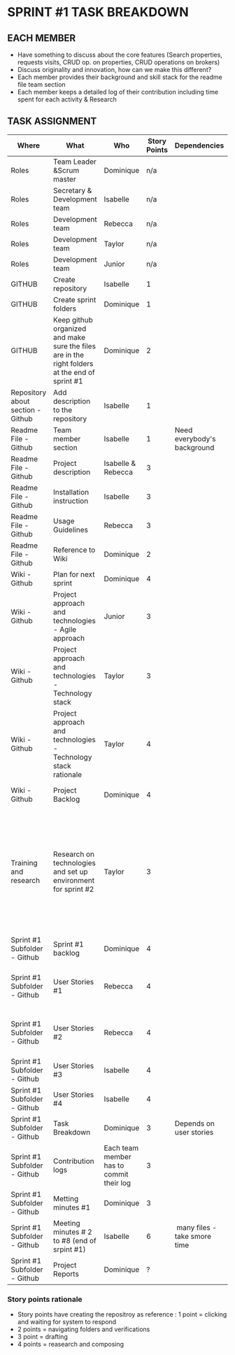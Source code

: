 
<html xmlns:v="urn:schemas-microsoft-com:vml"
xmlns:o="urn:schemas-microsoft-com:office:office"
xmlns:x="urn:schemas-microsoft-com:office:excel"
xmlns="http://www.w3.org/TR/REC-html40">

<head>

<meta name=ProgId content=Excel.Sheet>
<meta name=Generator content="Microsoft Excel 15">
<link id=Main-File rel=Main-File
href="file:///C:/Users/eliann/AppData/Local/Packages/oice_16_974fa576_32c1d314_1a1d/AC/Temp/msohtmlclip1/01/clip.htm">
<link rel=File-List
href="file:///C:/Users/eliann/AppData/Local/Packages/oice_16_974fa576_32c1d314_1a1d/AC/Temp/msohtmlclip1/01/clip_filelist.xml">

</head>

<body link="#1155CC" vlink="#1155CC">


 <h1> SPRINT #1 TASK BREAKDOWN</h1>
<h2>EACH MEMBER </h2> 
<ul>
  <li>Have something to discuss about the core features (Search properties, requests visits, CRUD op. on properties, CRUD operations on brokers) </li>
 <li>Discuss originality and innovation, how can we make this different? </li>
 <li>Each member provides their background and skill stack for the readme file team section </li>
 <li>Each member keeps a detailed log of their contribution including time spent for each activity & Research </li>
</ul>

<h2>TASK ASSIGNMENT</h2>

Where | What | Who | Story Points | Dependencies | Notes | Progress 
--- | --- | --- | --- | --- | --- | ---
Roles | Team Leader &Scrum master | Dominique | n/a |  |   |
Roles | Secretary & Development team | Isabelle | n/a |  |   |
Roles | Development team | Rebecca | n/a |  |   |
Roles | Development team | Taylor | n/a | |  |
Roles | Development team | Junior | n/a |  |   |
GITHUB | Create repository | Isabelle | 1 |  |   |
GITHUB | Create sprint folders | Dominique | 1 |  |   |
GITHUB | Keep github organized and make sure the files are in the right   folders at the end of sprint #1 | Dominique | 2 |  |   |
Repository about section -   Github | Add description to the repository | Isabelle | 1 |  |   |
Readme File - Github | Team member section | Isabelle | 1 | Need everybody's background |  |
Readme File - Github | Project description | Isabelle & Rebecca | 3 |  |   |
Readme File - Github | Installation instruction | Isabelle | 3 |  |   |
Readme File - Github | Usage Guidelines | Rebecca | 3 |  |   |
Readme File - Github | Reference to Wiki | Dominique | 2  | |   |
Wiki - Github | Plan for next sprint | Dominique | 4  | |  |
Wiki - Github | Project approach and technologies - Agile approach | Junior | 3 |  |  |Done
Wiki - Github | Project approach and technologies - Technology stack | Taylor | 3  | |  | Done
Wiki - Github | Project approach and technologies - Technology stack rationale | Taylor | 4 |  | Done 
Wiki - Github | Project Backlog | Dominique | 4 |  | started / draft in google drive |
Training and research | Research on technologies and set up environment for sprint #2 | Taylor | 3 |  | Research and advice the team on best technologies to use. Team   discussion and decisions based on these research held on sept 21 2023. |
Sprint #1 Subfolder - Github | Sprint #1 backlog | Dominique | 4 | |   |
Sprint #1 Subfolder - Github | User Stories #1 | Rebecca | 4 | | People working on the user stories -> coordinate |
Sprint #1 Subfolder - Github | User Stories #2 | Rebecca | 4 |  | User stories based on project backlog and features |
Sprint #1 Subfolder - Github | User Stories #3 | Isabelle | 4 |  |   |
Sprint #1 Subfolder - Github | User Stories #4 | Isabelle | 4 |  |   |
Sprint #1 Subfolder - Github | Task Breakdown | Dominique | 3 | Depends on user stories | |
Sprint #1 Subfolder - Github |Contribution logs| Each team member has to commit their log | 3 | |   |
Sprint #1 Subfolder - Github | Metting minutes #1 | Dominique |  3 | |  |
Sprint #1 Subfolder - Github | Meeting minutes # 2 to #8 (end of srpint #1) | Isabelle | 6 | many files - take smore time |   |
Sprint #1 Subfolder - Github | Project Reports | Dominique | ? | | I will ask TA tro clarify this one | 

<h3>Story points rationale </h3>

* Story points have creating the repositroy as reference : 1 point = clicking and waiting for system to respond
* 2 points =  navigating folders and verifications
* 3 point = drafting 
* 4 points = reasearch and composing

</body>

</html>
